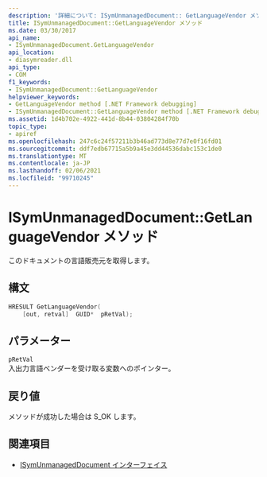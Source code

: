 ```yaml
---
description: '詳細について: ISymUnmanagedDocument:: GetLanguageVendor メソッド'
title: ISymUnmanagedDocument::GetLanguageVendor メソッド
ms.date: 03/30/2017
api_name:
- ISymUnmanagedDocument.GetLanguageVendor
api_location:
- diasymreader.dll
api_type:
- COM
f1_keywords:
- ISymUnmanagedDocument::GetLanguageVendor
helpviewer_keywords:
- GetLanguageVendor method [.NET Framework debugging]
- ISymUnmanagedDocument::GetLanguageVendor method [.NET Framework debugging]
ms.assetid: 1d4b702e-4922-441d-8b44-03804284f70b
topic_type:
- apiref
ms.openlocfilehash: 247c6c24f57211b3b46ad773d8e77d7e0f16fd01
ms.sourcegitcommit: ddf7edb67715a5b9a45e3dd44536dabc153c1de0
ms.translationtype: MT
ms.contentlocale: ja-JP
ms.lasthandoff: 02/06/2021
ms.locfileid: "99710245"
---
```

# <a name="isymunmanageddocumentgetlanguagevendor-method"></a>ISymUnmanagedDocument::GetLanguageVendor メソッド

このドキュメントの言語販売元を取得します。  
  
## <a name="syntax"></a>構文  
  
```cpp  
HRESULT GetLanguageVendor(  
    [out, retval]  GUID*  pRetVal);  
```  
  
## <a name="parameters"></a>パラメーター  

 `pRetVal`  
 入出力言語ベンダーを受け取る変数へのポインター。  
  
## <a name="return-value"></a>戻り値  

 メソッドが成功した場合は S_OK します。  
  
## <a name="see-also"></a>関連項目

- [ISymUnmanagedDocument インターフェイス](isymunmanageddocument-interface.md)
